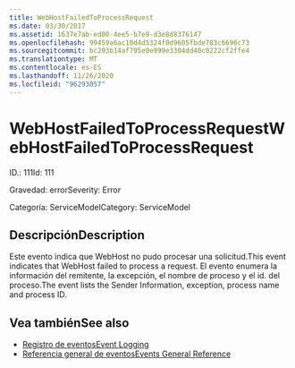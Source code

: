 ```yaml
---
title: WebHostFailedToProcessRequest
ms.date: 03/30/2017
ms.assetid: 1637e7ab-ed00-4ee5-b7e9-d3e8d8376147
ms.openlocfilehash: 99459a6ac10d4d5324f0d9605fbde783c6696c73
ms.sourcegitcommit: bc293b14af795e0e999e3304dd40c0222cf2ffe4
ms.translationtype: MT
ms.contentlocale: es-ES
ms.lasthandoff: 11/26/2020
ms.locfileid: "96293057"
---
```

# <a name="webhostfailedtoprocessrequest"></a><span data-ttu-id="7a7e8-102">WebHostFailedToProcessRequest</span><span class="sxs-lookup"><span data-stu-id="7a7e8-102">WebHostFailedToProcessRequest</span></span>

<span data-ttu-id="7a7e8-103">ID.: 111</span><span class="sxs-lookup"><span data-stu-id="7a7e8-103">Id: 111</span></span>  
  
 <span data-ttu-id="7a7e8-104">Gravedad: error</span><span class="sxs-lookup"><span data-stu-id="7a7e8-104">Severity: Error</span></span>  
  
 <span data-ttu-id="7a7e8-105">Categoría: ServiceModel</span><span class="sxs-lookup"><span data-stu-id="7a7e8-105">Category: ServiceModel</span></span>  
  
## <a name="description"></a><span data-ttu-id="7a7e8-106">Descripción</span><span class="sxs-lookup"><span data-stu-id="7a7e8-106">Description</span></span>  

 <span data-ttu-id="7a7e8-107">Este evento indica que WebHost no pudo procesar una solicitud.</span><span class="sxs-lookup"><span data-stu-id="7a7e8-107">This event indicates that WebHost failed to process a request.</span></span> <span data-ttu-id="7a7e8-108">El evento enumera la información del remitente, la excepción, el nombre de proceso y el id. del proceso.</span><span class="sxs-lookup"><span data-stu-id="7a7e8-108">The event lists the Sender Information, exception, process name and process ID.</span></span>  
  
## <a name="see-also"></a><span data-ttu-id="7a7e8-109">Vea también</span><span class="sxs-lookup"><span data-stu-id="7a7e8-109">See also</span></span>

- [<span data-ttu-id="7a7e8-110">Registro de eventos</span><span class="sxs-lookup"><span data-stu-id="7a7e8-110">Event Logging</span></span>](index.md)
- [<span data-ttu-id="7a7e8-111">Referencia general de eventos</span><span class="sxs-lookup"><span data-stu-id="7a7e8-111">Events General Reference</span></span>](events-general-reference.md)
